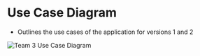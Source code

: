 # Use Case Diagram 

- Outlines the use cases of the application for versions 1 and 2

![Team 3 Use Case Diagram](https://www.plantuml.com/plantuml/png/TL5DJmCX4BtpAoRnKW_4kwTk6cDCFDNeVGhZbYmx47Rm8yR_BZHTKzdr1BptuBrvR2V197dqojEhW0H8hZyAM9V8Y0kiq4X8a2TAvotQqStm0NbG4Ss0FK4NetS6wwqljTabGYcWCI6pNAlDO-WTbtMV-URk8uOay8IU9jXJFHJcFY4BF1ShwAf9WLuSlSC3ln4Nkyy2x8vaXf2hlBFsalfMDIHetLfVUSTqU_2PPiKvov9e_POA-4rmIQfJAQ1FvVrzFf6TMVtVx6lIjenMivgsLK1JKgDevvb9LVyLT8vBshkHr9ROvj7_0000)
